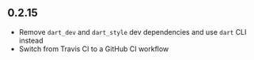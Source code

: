 ## 0.2.15

- Remove `dart_dev` and `dart_style` dev dependencies and use `dart` CLI instead
- Switch from Travis CI to a GitHub CI workflow
